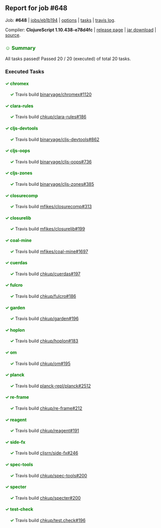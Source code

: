## Report for job #648

Job: **#648** | [jobs/eb1b194](https://github.com/cljs-oss/canary/commit/eb1b194bf2abd2021c99987671aeab7905f864ec) | [options](options.edn) | [tasks](tasks.edn) | [travis log](https://travis-ci.org/cljs-oss/canary/builds/449706606).

Compiler: **ClojureScript 1.10.438-e78d4fc** | [release page](https://github.com/cljs-oss/canary/releases/tag/r1.10.438-e78d4fc) | [jar download](https://github.com/cljs-oss/canary/releases/download/r1.10.438-e78d4fc/clojurescript-1.10.438-e78d4fc.jar) | [source](https://github.com/clojure/clojurescript/commit/e78d4fc5b3cead6f4cec447c2daebda6eaa3489c).

### <b style='color:green'>☺ Summary</b>

All tasks passed! Passed 20 / 20 (executed) of total 20 tasks.

### Executed Tasks

#### <b style='color:green'>&#x2713; chromex</b>
&nbsp;&nbsp;&nbsp;&nbsp;<b style='color:green'>&#x2713;</b> Travis build [binaryage/chromex#1120](https://travis-ci.org/binaryage/chromex/builds/449707910)<br>

#### <b style='color:green'>&#x2713; clara-rules</b>
&nbsp;&nbsp;&nbsp;&nbsp;<b style='color:green'>&#x2713;</b> Travis build [chkup/clara-rules#186](https://travis-ci.org/chkup/clara-rules/builds/449707920)<br>

#### <b style='color:green'>&#x2713; cljs-devtools</b>
&nbsp;&nbsp;&nbsp;&nbsp;<b style='color:green'>&#x2713;</b> Travis build [binaryage/cljs-devtools#862](https://travis-ci.org/binaryage/cljs-devtools/builds/449707922)<br>

#### <b style='color:green'>&#x2713; cljs-oops</b>
&nbsp;&nbsp;&nbsp;&nbsp;<b style='color:green'>&#x2713;</b> Travis build [binaryage/cljs-oops#736](https://travis-ci.org/binaryage/cljs-oops/builds/449707926)<br>

#### <b style='color:green'>&#x2713; cljs-zones</b>
&nbsp;&nbsp;&nbsp;&nbsp;<b style='color:green'>&#x2713;</b> Travis build [binaryage/cljs-zones#385](https://travis-ci.org/binaryage/cljs-zones/builds/449707934)<br>

#### <b style='color:green'>&#x2713; closurecomp</b>
&nbsp;&nbsp;&nbsp;&nbsp;<b style='color:green'>&#x2713;</b> Travis build [mfikes/closurecomp#313](https://travis-ci.org/mfikes/closurecomp/builds/449707936)<br>

#### <b style='color:green'>&#x2713; closurelib</b>
&nbsp;&nbsp;&nbsp;&nbsp;<b style='color:green'>&#x2713;</b> Travis build [mfikes/closurelib#199](https://travis-ci.org/mfikes/closurelib/builds/449707940)<br>

#### <b style='color:green'>&#x2713; coal-mine</b>
&nbsp;&nbsp;&nbsp;&nbsp;<b style='color:green'>&#x2713;</b> Travis build [mfikes/coal-mine#1697](https://travis-ci.org/mfikes/coal-mine/builds/449707942)<br>

#### <b style='color:green'>&#x2713; cuerdas</b>
&nbsp;&nbsp;&nbsp;&nbsp;<b style='color:green'>&#x2713;</b> Travis build [chkup/cuerdas#197](https://travis-ci.org/chkup/cuerdas/builds/449707966)<br>

#### <b style='color:green'>&#x2713; fulcro</b>
&nbsp;&nbsp;&nbsp;&nbsp;<b style='color:green'>&#x2713;</b> Travis build [chkup/fulcro#186](https://travis-ci.org/chkup/fulcro/builds/449707974)<br>

#### <b style='color:green'>&#x2713; garden</b>
&nbsp;&nbsp;&nbsp;&nbsp;<b style='color:green'>&#x2713;</b> Travis build [chkup/garden#196](https://travis-ci.org/chkup/garden/builds/449707976)<br>

#### <b style='color:green'>&#x2713; hoplon</b>
&nbsp;&nbsp;&nbsp;&nbsp;<b style='color:green'>&#x2713;</b> Travis build [chkup/hoplon#183](https://travis-ci.org/chkup/hoplon/builds/449707985)<br>

#### <b style='color:green'>&#x2713; om</b>
&nbsp;&nbsp;&nbsp;&nbsp;<b style='color:green'>&#x2713;</b> Travis build [chkup/om#195](https://travis-ci.org/chkup/om/builds/449708007)<br>

#### <b style='color:green'>&#x2713; planck</b>
&nbsp;&nbsp;&nbsp;&nbsp;<b style='color:green'>&#x2713;</b> Travis build [planck-repl/planck#2512](https://travis-ci.org/planck-repl/planck/builds/449708070)<br>

#### <b style='color:green'>&#x2713; re-frame</b>
&nbsp;&nbsp;&nbsp;&nbsp;<b style='color:green'>&#x2713;</b> Travis build [chkup/re-frame#212](https://travis-ci.org/chkup/re-frame/builds/449708012)<br>

#### <b style='color:green'>&#x2713; reagent</b>
&nbsp;&nbsp;&nbsp;&nbsp;<b style='color:green'>&#x2713;</b> Travis build [chkup/reagent#191](https://travis-ci.org/chkup/reagent/builds/449708068)<br>

#### <b style='color:green'>&#x2713; side-fx</b>
&nbsp;&nbsp;&nbsp;&nbsp;<b style='color:green'>&#x2713;</b> Travis build [cljsrn/side-fx#246](https://travis-ci.org/cljsrn/side-fx/builds/449708041)<br>

#### <b style='color:green'>&#x2713; spec-tools</b>
&nbsp;&nbsp;&nbsp;&nbsp;<b style='color:green'>&#x2713;</b> Travis build [chkup/spec-tools#200](https://travis-ci.org/chkup/spec-tools/builds/449708038)<br>

#### <b style='color:green'>&#x2713; specter</b>
&nbsp;&nbsp;&nbsp;&nbsp;<b style='color:green'>&#x2713;</b> Travis build [chkup/specter#200](https://travis-ci.org/chkup/specter/builds/449708016)<br>

#### <b style='color:green'>&#x2713; test-check</b>
&nbsp;&nbsp;&nbsp;&nbsp;<b style='color:green'>&#x2713;</b> Travis build [chkup/test.check#196](https://travis-ci.org/chkup/test.check/builds/449708027)<br>